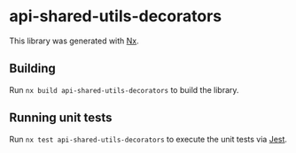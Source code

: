 # api-shared-utils-decorators

This library was generated with [Nx](https://nx.dev).

## Building

Run `nx build api-shared-utils-decorators` to build the library.

## Running unit tests

Run `nx test api-shared-utils-decorators` to execute the unit tests via [Jest](https://jestjs.io).

